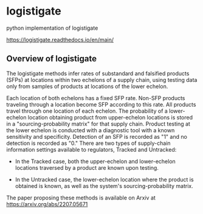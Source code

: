 # logistigate
python implementation of logistigate

https://logistigate.readthedocs.io/en/main/

Overview of logistigate
-----------------------
The logistigate methods infer rates of substandard and
falsified products (SFPs) at locations within two echelons of a
supply chain, using testing data only from samples of products
at locations of the lower echelon.

Each location of both echelons has a fixed SFP rate.
Non-SFP products traveling through a location become SFP
according to this rate.
All products travel through one location of each echelon.
The probability of a lower-echelon
location obtaining product from upper-echelon locations is
stored in a "sourcing-probability matrix" for that supply
chain.
Product testing at the lower echelon is conducted with
a diagnostic tool with a known sensitivity and specificity.
Detection of an SFP is recorded as "1" and no detection is
recorded as "0."
There are two types of supply-chain information settings available
to regulators, Tracked and Untracked:

* In the Tracked case, both the upper-echelon and lower-echelon locations traversed by a product are known upon testing.

* In the Untracked case, the lower-echelon location where the product is obtained is known, as well as the system's sourcing-probability matrix.

The paper proposing these methods is available on Arxiv at
https://arxiv.org/abs/2207.05671
